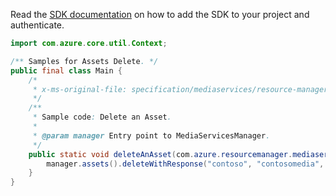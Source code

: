 Read the [SDK documentation](https://github.com/Azure/azure-sdk-for-java/blob/azure-resourcemanager-mediaservices_2.0.0/sdk/mediaservices/azure-resourcemanager-mediaservices/README.md) on how to add the SDK to your project and authenticate.

```java
import com.azure.core.util.Context;

/** Samples for Assets Delete. */
public final class Main {
    /*
     * x-ms-original-file: specification/mediaservices/resource-manager/Microsoft.Media/stable/2021-11-01/examples/assets-delete.json
     */
    /**
     * Sample code: Delete an Asset.
     *
     * @param manager Entry point to MediaServicesManager.
     */
    public static void deleteAnAsset(com.azure.resourcemanager.mediaservices.MediaServicesManager manager) {
        manager.assets().deleteWithResponse("contoso", "contosomedia", "ClimbingMountAdams", Context.NONE);
    }
}
```
